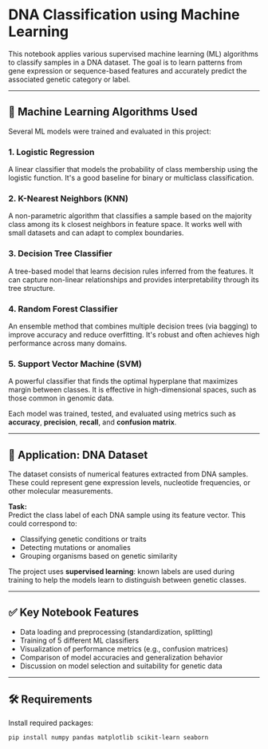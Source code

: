 # DNA Classification using Machine Learning

This notebook applies various supervised machine learning (ML) algorithms to classify samples in a DNA dataset. The goal is to learn patterns from gene expression or sequence-based features and accurately predict the associated genetic category or label.

---

## 🧠 Machine Learning Algorithms Used

Several ML models were trained and evaluated in this project:

### 1. Logistic Regression
A linear classifier that models the probability of class membership using the logistic function. It's a good baseline for binary or multiclass classification.

### 2. K-Nearest Neighbors (KNN)
A non-parametric algorithm that classifies a sample based on the majority class among its k closest neighbors in feature space. It works well with small datasets and can adapt to complex boundaries.

### 3. Decision Tree Classifier
A tree-based model that learns decision rules inferred from the features. It can capture non-linear relationships and provides interpretability through its tree structure.

### 4. Random Forest Classifier
An ensemble method that combines multiple decision trees (via bagging) to improve accuracy and reduce overfitting. It's robust and often achieves high performance across many domains.

### 5. Support Vector Machine (SVM)
A powerful classifier that finds the optimal hyperplane that maximizes margin between classes. It is effective in high-dimensional spaces, such as those common in genomic data.

Each model was trained, tested, and evaluated using metrics such as **accuracy**, **precision**, **recall**, and **confusion matrix**.

---

## 🧬 Application: DNA Dataset

The dataset consists of numerical features extracted from DNA samples. These could represent gene expression levels, nucleotide frequencies, or other molecular measurements.

**Task:**  
Predict the class label of each DNA sample using its feature vector. This could correspond to:
- Classifying genetic conditions or traits
- Detecting mutations or anomalies
- Grouping organisms based on genetic similarity

The project uses **supervised learning**: known labels are used during training to help the models learn to distinguish between genetic classes.

---

## ✅ Key Notebook Features

- Data loading and preprocessing (standardization, splitting)
- Training of 5 different ML classifiers
- Visualization of performance metrics (e.g., confusion matrices)
- Comparison of model accuracies and generalization behavior
- Discussion on model selection and suitability for genetic data

---

## 🛠 Requirements

Install required packages:

```bash
pip install numpy pandas matplotlib scikit-learn seaborn

